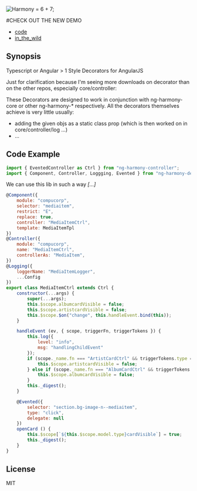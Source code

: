 ![Harmony = 6 + 7;](src/logo.png "Harmony - Fire in my eyes")

#CHECK OUT THE NEW DEMO
* [code](www.github.com/ng-harmony/ng-harmony-demo)
* [in_the_wild](joehannes-job.github.io/compucorp)


## Synopsis

Typescript or Angular > 1 Style Decorators for AngularJS

Just for clarification because I'm seeing more downloads on decorator than on the other repos, especially core/controller:

These Decorators are designed to work in conjunction with ng-harmony-core or other ng-harmony-* respectively.
All the decorators themselves achieve is very little usually:
* adding the given objs as a static class prop (which is then worked on in core/controller/log ...)
* ...

## Code Example

```javascript
import { EventedController as Ctrl } from "ng-harmony-controller";
import { Component, Controller, Loggging, Evented } from "ng-harmony-decorator";
```

We can use this lib in such a way *[...]*

```javascript
@Component({
    module: "compucorp",
    selector: "mediaitem",
    restrict: "E",
    replace: true,
    controller: "MediaItemCtrl",
    template: MediaItemTpl
})
@Controller({
    module: "compucorp",
    name: "MediaItemCtrl",
    controllerAs: "MediaItem",
})
@Logging({
    loggerName: "MediaItemLogger",
    ...Config
})
export class MediaItemCtrl extends Ctrl {
    constructor(...args) {
        super(...args);
        this.$scope.albumcardVisible = false;
        this.$scope.artistcardVisible = false;
        this.$scope.$on("change", this.handleEvent.bind(this));
    }

    handleEvent (ev, { scope, triggerFn, triggerTokens }) {
        this.log({
            level: "info",
            msg: "handlingChildEvent"
        });
        if (scope._name.fn === "ArtistCardCtrl" && triggerTokens.type === "click") {
            this.$scope.artistcardVisible = false;
        } else if (scope._name.fn === "AlbumCardCtrl" && triggerTokens.type === "click") {
            this.$scope.albumcardVisible = false;
        }
        this._digest();
    }

    @Evented({
        selector: "section.bg-image-n--mediaitem",
        type: "click",
        delegate: null
    })
    openCard () {
        this.$scope[`${this.$scope.model.type}cardVisible`] = true;
        this._digest();
    }
}
```

## License

MIT
